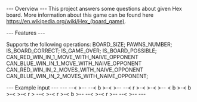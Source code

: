 --- Overview --- 
This project answers some questions about given Hex board. More information about this game can be found here https://en.wikipedia.org/wiki/Hex_(board_game).

--- Features --- 

Supports the following operations: 
BOARD_SIZE;
PAWNS_NUMBER;
IS_BOARD_CORRECT;
IS_GAME_OVER;
IS_BOARD_POSSIBLE;
CAN_RED_WIN_IN_1_MOVE_WITH_NAIVE_OPPONENT 
CAN_BLUE_WIN_IN_1_MOVE_WITH_NAIVE_OPPONENT 
CAN_RED_WIN_IN_2_MOVES_WITH_NAIVE_OPPONENT 
CAN_BLUE_WIN_IN_2_MOVES_WITH_NAIVE_OPPONENT;

--- Example input ---
              ---
           --<   >--
        --< b >-<   >--
     --< r >-<   >-<   >--
    < b >-< b >-<   >-< r >
     --<   >-< r >-< b >--
        --<   >-< r >--
           --<   >--
              ---
